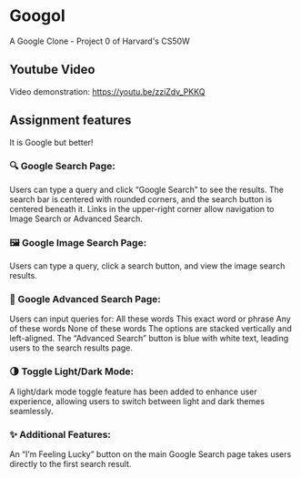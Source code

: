 # Googol
A Google Clone - Project 0 of Harvard's CS50W

## Youtube Video
Video demonstration: https://youtu.be/zziZdv_PKKQ

## Assignment features

It is Google but better!

### 🔍 Google Search Page:

Users can type a query and click “Google Search” to see the results.
The search bar is centered with rounded corners, and the search button is centered beneath it.
Links in the upper-right corner allow navigation to Image Search or Advanced Search.

### 🖼️ Google Image Search Page:

Users can type a query, click a search button, and view the image search results.

### 🔧 Google Advanced Search Page:

Users can input queries for:
All these words
This exact word or phrase
Any of these words
None of these words
The options are stacked vertically and left-aligned.
The “Advanced Search” button is blue with white text, leading users to the search results page.

### 🌗 Toggle Light/Dark Mode:

A light/dark mode toggle feature has been added to enhance user experience, allowing users to switch between light and dark themes seamlessly.

### ✨ Additional Features:

An “I’m Feeling Lucky” button on the main Google Search page takes users directly to the first search result.
